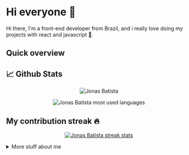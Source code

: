 # Hi everyone :wave:

Hi there, I'm a front-end developer from Brazil, and i really love doing my projects with react and javascript :sparkling_heart:.

## Quick overview

## 📈 Github Stats

<p align="center"> <img src="https://github-readme-stats.vercel.app/api?username=jonas-nb&show_icons=true&count_private=true&theme=midnight-purple" alt="Jonas Batista" />

<p align="center"> <img src="https://github-readme-stats.vercel.app/api/top-langs/?username=jonas-nb&layout=compact&theme=midnight-purple" alt="Jonas Batista most used languages" />

## My contribution streak 🔥

<p align="center">
  <a href="https://github.com/jonas-nb/github-readme-streak-stats">
    <img src="https://github-readme-streak-stats.herokuapp.com/?user=jonas-nb&theme=midnight-purple#version3" alt="Jonas Batista streak stats"/>
  </a>
</p>
<details>
<summary>
	More stuff about me
</summary>

## My skills 📜

- JavaScript ([B7web Certified](https://alunos.b7web.com.br/media/certificates/certificado_6649703.jpg))
- HTML, CSS and Javascript
  ([Udemy Certified](https://freecodecamp.org/certification/fcc8d0fc1b4-246c-4234-a563-b4f0e1c3e5d4/responsive-web-design))


## What I'm currently learning 📚

- JavaScript
- React.js


## My recent work :man_technologist:



</details>

